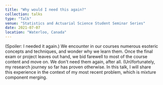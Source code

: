 ```yaml
---
title: "Why would I need this again?"
collection: talks
type: "Talk"
venue: "Statistics and Actuarial Science Student Seminar Series"
date: 2021-07-07
location: "Waterloo, Canada"
---
```


(Spoiler: I needed it again.) We encounter in our courses numerous esoteric concepts and techniques, and wonder why we learn them. Once the final exam or project leaves out hand, we bid farewell to most of the course content and move on. We don't need them again, after all. (Un)fortunately, my research journey so far has proven otherwise. In this talk, I will share this experience in the context of my most recent problem, which is mixture component merging.
